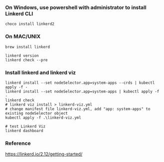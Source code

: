 ### On Windows, use powershell with administrator to install Linkerd CLI
```
choco install linkerd2
```

 ### On MAC/UNIX
 ```
 brew install linkerd
```

```
linkerd version
linkerd check --pre
```

### Install linkerd and linkerd viz
```
linkerd install --set nodeSelector.app=system-apps --crds | kubectl apply -f -
linkerd install --set nodeSelector.app=system-apps | kubectl apply -f -
linkerd check
# linkerd viz install > linkerd-viz.yml
# change manifest file linkerd-viz.yml, add "app: system-apps" to existing nodeSelector object
kubectl apply -f .\linkerd-viz.yml

# test Linkerd Viz
linkerd dashboard
```

<!-- ### After successfully instally Cert Manager, run command below
kubectl apply -f ingress-linkerd-web.yml

### test the dashboard
linkerd-asset.kubedev.link -->

### Reference
https://linkerd.io/2.12/getting-started/